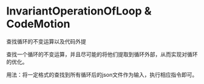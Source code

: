 # InvariantOperationOfLoop & CodeMotion
查找循环的不变运算以及代码外提

查找一个循环的不变运算，并且尽可能的将他们提取到循环外部，从而实现对循环的优化。

用法：将一定格式的查找到所有循环后的json文件作为输入，执行相应指令即可。